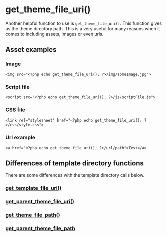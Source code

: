 # get\_theme\_file_uri()

Another helpful function to use is `get_theme_file_uri()`. This function gives us the theme directory path. This is a very useful for many reasons when it comes to including assets, images or even urls.

## Asset examples

### Image

```
<img src="<?php echo get_theme_file_uri(); ?>/img/someImage.jpg">
```

### Script file

```
<script src="<?php echo get_theme_file_uri(); ?>/js/scriptFile.js">
```

### CSS file

```
<link rel="stylesheet" href="<?php echo get_theme_file_uri(); ?>/css/style.css">
```

### Url example

```
<a href="<?php echo get_theme_file_uri(); ?>/url/path">Test</a>
```

## Differences of template directory functions

There are some differences with the template directory calls below.

### [get\_template\_file_uri()](https://developer.wordpress.org/reference/functions/get_theme_file_uri/)

### [get\_parent\_theme\_file_uri()](https://developer.wordpress.org/reference/functions/get_parent_theme_file_uri/)

### [get\_theme\_file_path()](https://developer.wordpress.org/reference/functions/get_theme_file_path/)

### [get\_parent\_theme\_file_path](https://developer.wordpress.org/reference/functions/get_parent_theme_file_path/)